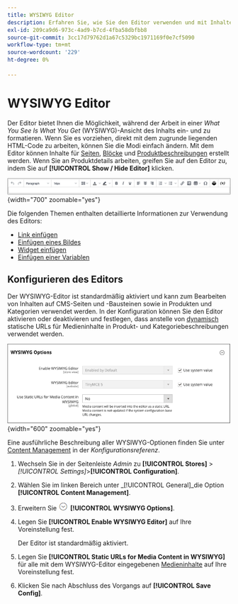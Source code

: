 ```yaml
---
title: WYSIWYG Editor
description: Erfahren Sie, wie Sie den Editor verwenden und mit Inhalten in einer _What You See Is What You Get_ (WYSIWYG)-Ansicht arbeiten.
exl-id: 209ca9d6-973c-4ad9-b7cd-4fba58dbfbb8
source-git-commit: 3cc17d79762d1a67c5329bc1971169f0e7cf5090
workflow-type: tm+mt
source-wordcount: '229'
ht-degree: 0%

---
```


# WYSIWYG Editor

Der Editor bietet Ihnen die Möglichkeit, während der Arbeit in einer _What You See Is What You Get_ (WYSIWYG)-Ansicht des Inhalts ein- und zu formatieren. Wenn Sie es vorziehen, direkt mit dem zugrunde liegenden HTML-Code zu arbeiten, können Sie die Modi einfach ändern. Mit dem Editor können Inhalte für [Seiten](pages.md), [Blöcke](blocks.md) und [Produktbeschreibungen](../catalog/product-content.md) erstellt werden. Wenn Sie an Produktdetails arbeiten, greifen Sie auf den Editor zu, indem Sie auf **[!UICONTROL Show / Hide Editor]** klicken.

![Editor-Symbolleiste](./assets/editor-toolbar.png){width="700" zoomable="yes"}

Die folgenden Themen enthalten detaillierte Informationen zur Verwendung des Editors:

- [Link einfügen](editor-insert-link.md)
- [Einfügen eines Bildes](editor-insert-image.md)
- [Widget einfügen](editor-widget.md)
- [Einfügen einer Variablen](editor-insert-variable.md)

## Konfigurieren des Editors

Der WYSIWYG-Editor ist standardmäßig aktiviert und kann zum Bearbeiten von Inhalten auf CMS-Seiten und -Bausteinen sowie in Produkten und Kategorien verwendet werden. In der Konfiguration können Sie den Editor aktivieren oder deaktivieren und festlegen, dass anstelle von [dynamisch](../catalog/catalog-urls.md#dynamic-url) statische URLs für Medieninhalte in Produkt- und Kategoriebeschreibungen verwendet werden.

![WYSIWYG-Optionen](./assets/content-management-wysiwyg-options.png){width="600" zoomable="yes"}

Eine ausführliche Beschreibung aller WYSIWYG-Optionen finden Sie unter [Content Management](../configuration-reference/general/content-management.md) in der _Konfigurationsreferenz_.

1. Wechseln Sie in der Seitenleiste _Admin_ zu **[!UICONTROL Stores]** > _[!UICONTROL Settings]_>**[!UICONTROL Configuration]**.

1. Wählen Sie im linken Bereich unter _[!UICONTROL General]_die Option **[!UICONTROL Content Management]**.

1. Erweitern Sie ![Erweiterungsauswahl](../assets/icon-display-expand.png) **[!UICONTROL WYSIWYG Options]**.

1. Legen Sie **[!UICONTROL Enable WYSIWYG Editor]** auf Ihre Voreinstellung fest.

   Der Editor ist standardmäßig aktiviert.

1. Legen Sie **[!UICONTROL Static URLs for Media Content in WYSIWYG]** für alle mit dem WYSIWYG-Editor eingegebenen [Medieninhalte](../catalog/catalog-urls.md#static-url) auf Ihre Voreinstellung fest.

1. Klicken Sie nach Abschluss des Vorgangs auf **[!UICONTROL Save Config]**.
